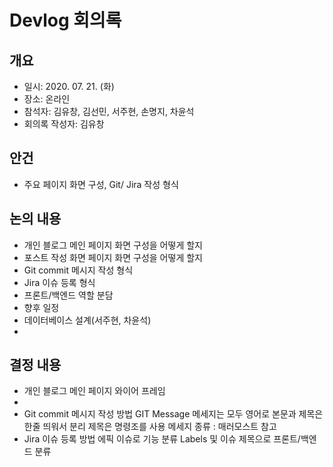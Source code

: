 # Devlog 회의록

## 개요
- 일시: 2020. 07. 21. (화)
- 장소: 온라인
- 참석자: 김유창, 김선민, 서주현, 손명지, 차윤석
- 회의록 작성자: 김유창

## 안건
- 주요 페이지 화면 구성, Git/ Jira 작성 형식

## 논의 내용
- 개인 블로그 메인 페이지 화면 구성을 어떻게 할지
- 포스트 작성 화면 페이지 화면 구성을 어떻게 할지
- Git commit 메시지 작성 형식
- Jira 이슈 등록 형식
- 프론트/백엔드 역할 분담
- 향후 일정
- 데이터베이스 설계(서주현, 차윤석)
- 
## 결정 내용
- 개인 블로그 메인 페이지 와이어 프레임
- 
- Git commit 메시지 작성 방법
    GIT Message
    메세지는 모두 영어로
    본문과 제목은 한줄 띄워서 분리 
    제목은 명령조를 사용
    메세지 종류 : 매러모스트 참고
- Jira 이슈 등록 방법
    에픽 이슈로 기능 분류
    Labels 및 이슈 제목으로 프론트/백엔드 분류
